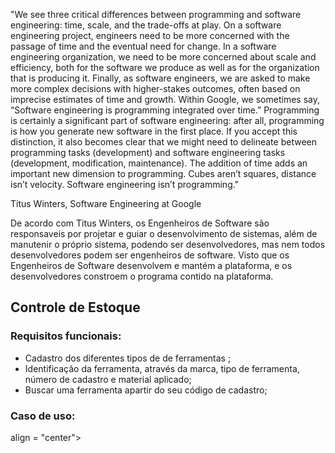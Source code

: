 "We see three critical differences between programming and software engineering: time, scale, and the trade-offs at play. On a software engineering project, engineers need to be more concerned with the passage of time and the eventual need for change. In a software engineering organization, we need to be more concerned about scale and efficiency, both for the software we produce as well as for the organization that is producing it. Finally, as software engineers, we are asked to make more complex decisions with higher-stakes outcomes, often based on imprecise estimates of time and growth. Within Google, we sometimes say, “Software engineering is programming integrated over time.” Programming is certainly a significant part of software engineering: after all, programming is how you generate new software in the first place. If you accept this distinction, it also becomes clear that we might need to delineate between programming tasks (development) and software engineering tasks (development, modification, maintenance). The addition of time adds an important new dimension to programming. Cubes aren’t squares, distance isn’t velocity. Software engineering isn’t programming."

Titus Winters, Software Engineering at Google

De acordo com Titus Winters, os Engenheiros de Software são responsaveis por projetar e guiar o desenvolvimento de sistemas, além de manutenir o próprio sistema, podendo ser desenvolvedores, mas nem todos desenvolvedores podem ser engenheiros de software. Visto que os Engenheiros de Software desenvolvem e mantém a plataforma, e os desenvolvedores constroem o programa contido na plataforma.

## Controle de Estoque

### Requisitos funcionais:
  - Cadastro dos diferentes tipos de de ferramentas ;
  - Identificação da ferramenta, através da marca, tipo de ferramenta, número de cadastro e material aplicado;
  - Buscar uma ferramenta apartir do seu código de cadastro;

### Caso de uso:

<div> align = "center"> 
<img scr="https://user-images.githubusercontent.com/102214439/186031372-c4c42998-f047-4aa2-8040-99796bc94abc.png" widgth = 600px />
</div>
